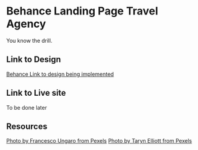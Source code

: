 # Behance Landing Page Travel Agency

You know the drill.

## Link to Design
[Behance Link to design being implemented](https://www.behance.net/gallery/110422431/Landing-Page-Travel-Agency)

## Link to Live site
To be done later

## Resources
[Photo by Francesco Ungaro from Pexels](https://www.pexels.com/photo/hot-air-balloon-2325447/)
[Photo by Taryn Elliott from Pexels](https://www.pexels.com/photo/hot-air-balloons-flying-over-the-mountains-3889704/)